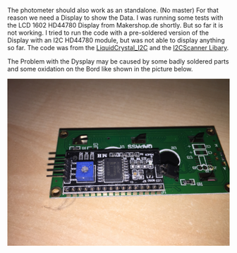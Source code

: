 The photometer should also work as an standalone. (No master)
For that reason we need a Display to show the Data.
I was running some tests with the LCD 1602 HD44780 Display from Makershop.de shortly. But so far it is not working. I tried to run the code with a pre-soldered version of the Display with an I2C HD44780 module, but was not able to display anything so far.
The code was from the [LiquidCrystal_I2C](https://github.com/johnrickman/LiquidCrystal_I2C) and the [I2CScanner Libary](https://github.com/luisllamasbinaburo/Arduino-I2CScanner).

The Problem with the Dysplay may be caused by some badly soldered parts and some oxidation on the Bord like shown in the picture below.
<p align="center">
<img src="https://github.com/Mrdayday/Online-submerged-photometer/blob/e422d6b28b3002144c15e33e2034f771823d7b8c/Img/IMG_7049.jpg" width="linewidth"/>
</p>
